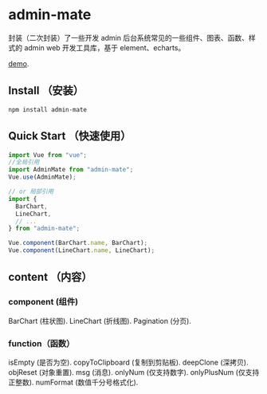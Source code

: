 # admin-mate

封装（二次封装）了一些开发 admin 后台系统常见的一些组件、图表、函数、样式的 admin web 开发工具库，基于 element、echarts。

[demo](https://reedbf.github.io/adminMate/).

## Install （安装）

```shell
npm install admin-mate
```

## Quick Start （快速使用）

```javascript
import Vue from "vue";
//全局引用
import AdminMate from "admin-mate";
Vue.use(AdminMate);

// or 局部引用
import {
  BarChart,
  LineChart,
  // ...
} from "admin-mate";

Vue.component(BarChart.name, BarChart);
Vue.component(LineChart.name, LineChart);
```

## content （内容）

### component (组件)

BarChart (柱状图).
LineChart (折线图).
Pagination (分页).

### function（函数）

isEmpty (是否为空).
copyToClipboard (复制到剪贴板).
deepClone (深拷贝).
objReset (对象重置).
msg (消息).
onlyNum (仅支持数字).
onlyPlusNum (仅支持正整数).
numFormat (数值千分号格式化).
